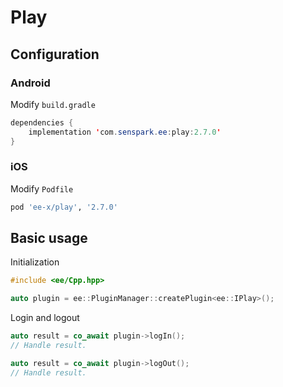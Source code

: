 # Play
## Configuration
### Android
Modify `build.gradle`
```java
dependencies {
    implementation 'com.senspark.ee:play:2.7.0'
}
```

### iOS
Modify `Podfile`
```ruby
pod 'ee-x/play', '2.7.0'
```

## Basic usage
Initialization
```cpp
#include <ee/Cpp.hpp>

auto plugin = ee::PluginManager::createPlugin<ee::IPlay>();
```

Login and logout
```cpp
auto result = co_await plugin->logIn();
// Handle result.

auto result = co_await plugin->logOut();
// Handle result.
```